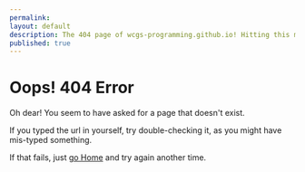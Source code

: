 ```yaml
---
permalink: 
layout: default
description: The 404 page of wcgs-programming.github.io! Hitting this means you're in big trouble. Or we are. The page doesn't exist, that we do know.
published: true
---
```


Oops! 404 Error
===============

Oh dear! You seem to have asked for a page that doesn't exist.

If you typed the url in yourself, try double-checking it, as you might have mis-typed something.

If that fails, just [go Home](/) and try again another time.
